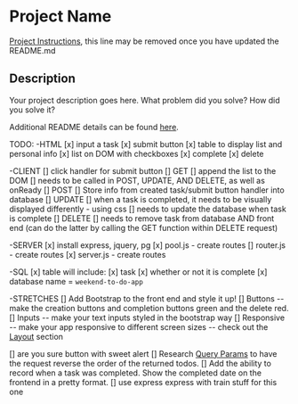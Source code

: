 # Project Name

[Project Instructions](./INSTRUCTIONS.md), this line may be removed once you have updated the README.md

## Description

Your project description goes here. What problem did you solve? How did you solve it?

Additional README details can be found [here](https://github.com/PrimeAcademy/readme-template/blob/master/README.md).


TODO:
-HTML
[x] input a task
[x] submit button
[x] table to display list and personal info
[x] list on DOM with checkboxes 
    [x] complete
    [x] delete

-CLIENT
[] click handler for submit button
[] GET
    [] append the list to the DOM
    [] needs to be called in POST, UPDATE, AND DELETE, as well as onReady
[] POST
    [] Store info from created task/submit button handler into database
[] UPDATE
    [] when a task is completed, it needs to be visually displayed differently - using css
    [] needs to update the database when task is complete
[] DELETE
    [] needs to remove task from database AND front end (can do the latter by calling the GET function within DELETE request)

-SERVER
[x] install express, jquery, pg
[x] pool.js - create routes
[] router.js - create routes
[x] server.js - create routes

-SQL
[x] table will include:
    [x] task
    [x] whether or not it is complete
    [x] database name = `weekend-to-do-app`

-STRETCHES
   []  Add Bootstrap to the front end and style it up!
      []  Buttons -- make the creation buttons and completion buttons green and the delete red.
      []  Inputs -- make your text inputs styled in the bootstrap way
      []  Responsive -- make your app responsive to different screen sizes -- check out the [Layout](https://getbootstrap.com/docs/4.1/layout/overview/) section

[] are you sure button with sweet alert
[]  Research [Query Params](https://expressjs.com/en/api.html#req.query) to have the request reverse the order of the returned todos. 
[]  Add the ability to record when a task was completed. Show the completed date on the frontend in a pretty format.
    [] use express express with train stuff for this one


